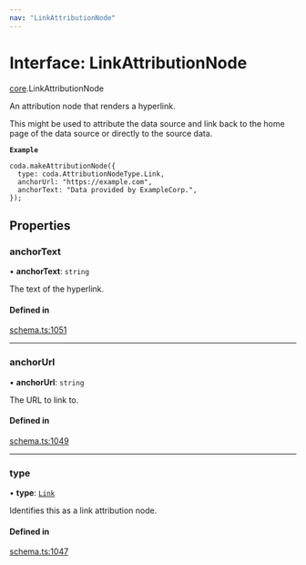 ```yaml
---
nav: "LinkAttributionNode"
---
```

# Interface: LinkAttributionNode

[core](../modules/core.md).LinkAttributionNode

An attribution node that renders a hyperlink.

This might be used to attribute the data source and link back to the home page
of the data source or directly to the source data.

**`Example`**

```
coda.makeAttributionNode({
  type: coda.AttributionNodeType.Link,
  anchorUrl: "https://example.com",
  anchorText: "Data provided by ExampleCorp.",
});
```

## Properties

### anchorText

• **anchorText**: `string`

The text of the hyperlink.

#### Defined in

[schema.ts:1051](https://github.com/coda/packs-sdk/blob/main/schema.ts#L1051)

___

### anchorUrl

• **anchorUrl**: `string`

The URL to link to.

#### Defined in

[schema.ts:1049](https://github.com/coda/packs-sdk/blob/main/schema.ts#L1049)

___

### type

• **type**: [`Link`](../enums/core.AttributionNodeType.md#link)

Identifies this as a link attribution node.

#### Defined in

[schema.ts:1047](https://github.com/coda/packs-sdk/blob/main/schema.ts#L1047)
